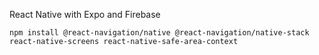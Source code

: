 React Native with Expo and Firebase

```shell
npm install @react-navigation/native @react-navigation/native-stack react-native-screens react-native-safe-area-context
```